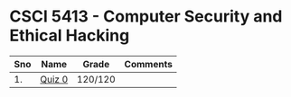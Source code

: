 # CSCI 5413 - Computer Security and Ethical Hacking

| Sno | Name                       | Grade   | Comments |
| --- | -------------------------- | ------- | -------- |
| 1.  | [Quiz 0](quiz_0/quiz_0.md) | 120/120 |          |
